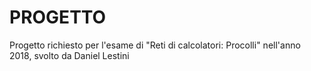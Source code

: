 # PROGETTO
Progetto richiesto per l'esame di "Reti di calcolatori: Procolli" nell'anno 2018, svolto da Daniel Lestini
